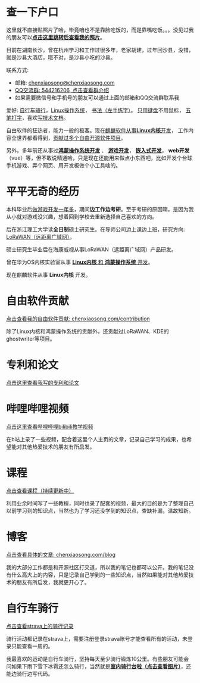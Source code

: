 # 查一下户口

这里就不直接贴照片了哈，毕竟咱也不是靠脸吃饭的，而是靠嘴吃饭。。。没见过我的朋友可以[**点击这里跳转后查看我的照片**](https://gitee.com/chenxiaosonggitee/blog/blob/master/src/gitee-md/陈孝松照片.md)。

目前在湖南长沙，曾在杭州学习和工作过很多年，老家胡建，过年回沙县，没错，就是沙县大酒店，哦不对，是沙县小吃的沙县。

联系方式:

- 邮箱: <chenxiaosong@chenxiaosong.com>
- [QQ交流群: 544216206, 点击查看群介绍](https://chenxiaosong.com/q.html)
- 如果需要微信号和手机号的朋友可以通过上面的邮箱和QQ交流群联系我

爱好: [自行车骑行](https://www.strava.com/athletes/chenxiaosong)，[Linux操作系统](https://chenxiaosong.com/course.html)，
[书法（左手练字）](https://chenxiaosong.com/src/calligraphy/calligraphy.html)。
[只用键盘](https://chenxiaosong.com/picture/self-introduction/hhkb.jpg)不用鼠标，
[五笔打字](https://chenxiaosong.com/src/wubi/wubi.html)，喜欢[写技术文档](https://chenxiaosong.com/blog)。

自由软件的狂热者，能力一般的极客。现在[麒麟软件从事**Linux内核**开发](https://mp.weixin.qq.com/s/SvGD_VmBDE67SLZ4MSvP3A)，
工作内容全世界都看得到，[贡献过多个自由开源软件项目](https://chenxiaosong.com/contribution.html)。

另外，多年前还从事过[**鸿蒙操作系统开发**](https://chenxiaosong.com/course/harmony/harmony.html) 、
[**游戏开发**](https://chenxiaosong.com/course/godot/godot.html)，
[**嵌入式开发**](https://chenxiaosong.com/src/lorawan/lorawan.html)，
**web开发**（vue）等，但不敢说精通哈，只是现在还能用来做点小东西吧，比如开发个台球手机游戏、弄个网页、用开发板做个小工具啥的。

# 平平无奇的经历

本科毕业后[做游戏开发一年多](https://chenxiaosong.com/course/godot/godot.html)，期间**边工作边考研**。至于考研的原因嘛，是因为我从小就对游戏没兴趣，想着回到学校去重新选择自己喜欢的方向。

后在浙江理工大学读**全日制**硕士研究生。在导师公司边上课边上班，研究方向: [LoRaWAN（远距离广域网）](https://chenxiaosong.com/src/lorawan/lorawan.html)。

硕士研究生毕业后在海康威视从事LoRaWAN（远距离广域网）产品研发。

曾在华为OS内核实验室从事 [**Linux内核** 和 **鸿蒙操作系统** 开发](https://chenxiaosong.com/contribution.html)。

现在麒麟软件从事 **Linux内核** 开发。

# 自由软件贡献

[点击查看我的自由软件贡献: chenxiaosong.com/contribution](https://chenxiaosong.com/contribution.html)

除了Linux内核和鸿蒙操作系统的贡献外，还贡献过LoRaWAN、KDE的ghostwriter等项目。

# 专利和论文

[点击这里查看我写的专利和论文](https://chenxiaosong.com/patent-paper.html)

# 哔哩哔哩视频

[点击这里查看哔哩哔哩bilibili教学视频](https://chenxiaosong.com/video.html)

在b站上录了一些视频，配合着这里个人主页的文章，记录自己学习的成果，也希望能对其他热爱技术的朋友有所启发。

# 课程

[点击查看课程（持续更新中）](https://chenxiaosong.com/course.html)

利用业余时间写了一些教程，同时也录了配套的视频，最大的目的是为了整理自己以前学习到的知识点，当然也为了学习还没学到的知识点，查缺补漏，温故知新。

# 博客

[点击查看具体的文章: chenxiaosong.com/blog](https://chenxiaosong.com/blog)

我的大部分工作都是和开源社区打交道，所以我的笔记也都可以公开。我的笔记没有什么高大上的内容，只是记录自己学到的一些知识点，当然如果能对其他热爱技术的朋友有所启发，我就更开心了。

# 自行车骑行

[点击查看strava上的骑行记录](https://www.strava.com/athletes/chenxiaosong)

骑行活动都记录在strava上，需要注册登录strava账号才能查看所有的活动，未登录只能查看一周的。

我最喜欢的运动是自行车骑行，坚持每天至少骑行锻炼10公里。有些朋友可能会问如果下雨下雪下冰雹还怎么骑行，当然就是[**室内骑行台啦（点击查看图片）**](https://chenxiaosong.com/picture/self-introduction/qixingtai.jpg)，还能边骑行边写代码。
